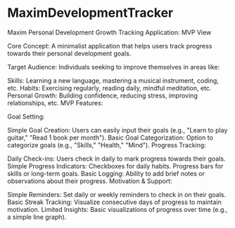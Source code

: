 # MaximDevelopmentTracker
Maxim Personal Development Growth Tracking Application: MVP View

Core Concept: A minimalist application that helps users track progress towards their personal development goals.

Target Audience: Individuals seeking to improve themselves in areas like:

Skills: Learning a new language, mastering a musical instrument, coding, etc.
Habits: Exercising regularly, reading daily, mindful meditation, etc.
Personal Growth: Building confidence, reducing stress, improving relationships, etc.
MVP Features:

Goal Setting:

Simple Goal Creation: Users can easily input their goals (e.g., "Learn to play guitar," "Read 1 book per month").
Basic Goal Categorization: Option to categorize goals (e.g., "Skills," "Health," "Mind").
Progress Tracking:

Daily Check-ins: Users check in daily to mark progress towards their goals.
Simple Progress Indicators:
Checkboxes for daily habits.
Progress bars for skills or long-term goals.
Basic Logging: Ability to add brief notes or observations about their progress.
Motivation & Support:

Simple Reminders: Set daily or weekly reminders to check in on their goals.
Basic Streak Tracking: Visualize consecutive days of progress to maintain motivation.
Limited Insights: Basic visualizations of progress over time (e.g., a simple line graph).
